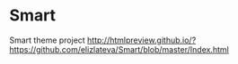 # Smart
Smart theme project
http://htmlpreview.github.io/?https://github.com/elizlateva/Smart/blob/master/Index.html
